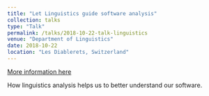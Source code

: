 ```yaml
---
title: "Let Linguistics guide software analysis"
collection: talks
type: "Talk"
permalink: /talks/2018-10-22-talk-linguistics
venue: "Department of Linguistics"
date: 2018-10-22
location: "Les Diablerets, Switzerland"
---
```


[More information here](https://poojaruhal.github.io/files/Slides-Let-Linguistics-guide-software-analysis.pdf)


How linguistics analysis helps us to better understand our software. 
